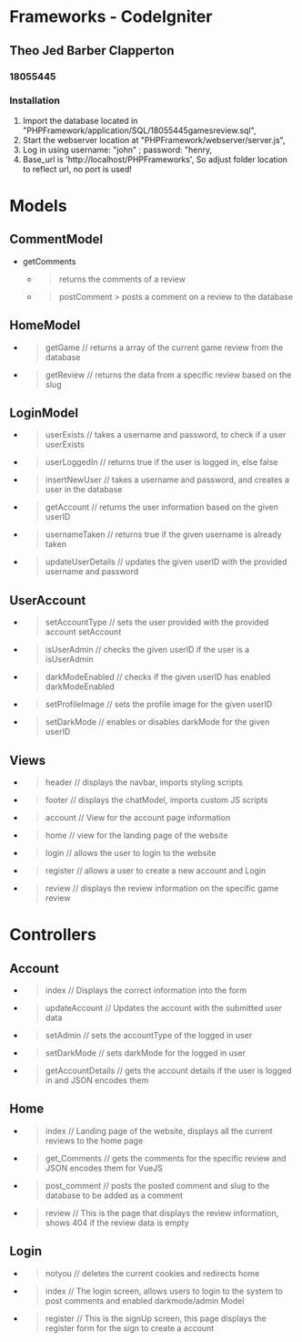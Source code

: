 # Frameworks - CodeIgniter
## Theo Jed Barber Clapperton
### 18055445

### Installation
1. Import the database located in "PHPFramework/application/SQL/18055445gamesreview.sql",
2. Start the webserver location at "PHPFramework/webserver/server.js",
3. Log in using username: "john" ; password: "henry,
4. Base_url is 'http://localhost/PHPFrameworks', So adjust folder location to reflect url, no port is used!

# Models
## CommentModel
- getComments 
  - > returns the comments of a review
  - >  postComment > posts a comment on a review to the database

## HomeModel
  - > getGame // returns a array of the current game review from the database
  - > getReview // returns the data from a specific review based on the slug

## LoginModel
  - >  userExists // takes a username and password, to check if a user userExists
  - >  userLoggedIn // returns true if the user is logged in, else false
  - >  insertNewUser // takes a username and password, and creates a user in the database
  - >  getAccount // returns the user information based on the given userID
  - >  usernameTaken // returns true if the given username is already taken
  - >  updateUserDetails // updates the given userID with the provided username and password

## UserAccount
  - >  setAccountType // sets the user provided with the provided account setAccount
  - >  isUserAdmin // checks the given userID if the user is a isUserAdmin
  - >  darkModeEnabled // checks if the given userID has enabled darkModeEnabled
  - >  setProfileImage // sets the profile image for the given userID
  - >  setDarkMode // enables or disables darkMode for the given userID

## Views
  - >  header // displays the navbar, imports styling scripts
  - >  footer // displays the chatModel, imports custom JS scripts
  - >  account // View for the account page information
  - >  home // view for the landing page of the website
  - >  login // allows the user to login to the website
  - >  register // allows a user to create a new account and Login
  - >  review // displays the review information on the specific game review

# Controllers
## Account
  - >  index // Displays the correct information into the form
  - >  updateAccount // Updates the account with the submitted user data
  - >  setAdmin // sets the accountType of the logged in user
  - >  setDarkMode // sets darkMode for the logged in user
  - >  getAccountDetails // gets the account details if the user is logged in and JSON encodes them

## Home
  - >  index // Landing page of the website, displays all the current reviews to the home page
  - >  get_Comments // gets the comments for the specific review and JSON encodes them for VueJS
  - >  post_comment // posts the posted comment and slug to the database to be added as a comment
  - >  review // This is the page that displays the review information, shows 404 if the review data is empty

## Login
  - >  notyou // deletes the current cookies and redirects home
  - >  index // The login screen, allows users to login to the system to post comments and enabled darkmode/admin Model
  - >  register // This is the signUp screen, this page displays the register form for the sign to create a account
